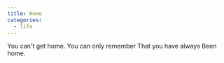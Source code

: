 ```yaml
---
title: Home
categories:
  - life
---
```


You can't get home.
You can only remember
That you have always
Been home.
